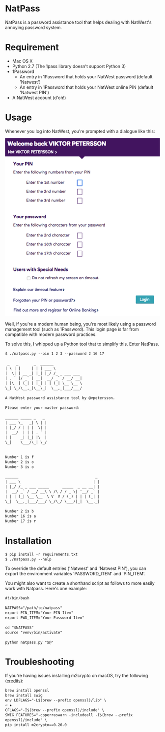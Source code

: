 # NatPass
NatPass is a password assistance tool that helps dealing with NatWest's annoying password system.

# Requirement

* Mac OS X
* Python 2.7 (The 1pass library doesn't support Python 3)
* 1Password
  * An entry in 1Password that holds your NatWest password (default 'Natwest')
  * An entry in 1Password that holds your NatWest online PIN (default 'Natwest PIN')
* A NatWest account (d'oh!)

# Usage

Whenever you log into NatWest, you're prompted with a dialogue like this:

![Netwest Login](img/natwest_prompt.png)

Well, if you're a modern human being, you're most likely using a password management tool (such as 1Password). This login page is far from compatible with modern password practices.

To solve this, I whipped up a Python tool that to simplify this. Enter NatPass.

```
$ ./natpass.py --pin 1 2 3 --password 2 16 17

 _   _       _  ______
| \ | |     | | | ___ \
|  \| | __ _| |_| |_/ /_ _ ___ ___
| . ` |/ _` | __|  __/ _` / __/ __|
| |\  | (_| | |_| | | (_| \__ \__ \
\_| \_/\__,_|\__\_|  \__,_|___/___/

A NatWest password assistance tool by @vpetersson.

Please enter your master password:

______ _____ _   _
| ___ \_   _| \ | |
| |_/ / | | |  \| |
|  __/  | | | . ` |
| |    _| |_| |\  |
\_|    \___/\_| \_/


Number 1 is f
Number 2 is o
Number 3 is o

______                                   _
| ___ \                                 | |
| |_/ /_ _ ___ _____      _____  _ __ __| |
|  __/ _` / __/ __\ \ /\ / / _ \| '__/ _` |
| | | (_| \__ \__  \ V  V / (_) | | | (_| |
\_|  \__,_|___/___/ \_/\_/ \___/|_|  \__,_|

Number 2 is b
Number 16 is a
Number 17 is r
```

# Installation

```
$ pip install -r requirements.txt
$ ./natpass.py --help
```

To override the default entries ('Natwest' and 'Natwest PIN'), you can export the environment variables 'PASSWORD_ITEM' and 'PIN_ITEM'.

You might also want to create a shorthand script as follows to more easily work with Natpass. Here's one example:

```
#!/bin/bash

NATPASS="/path/to/natpass"
export PIN_ITEM="Your PIN Item"
export PWD_ITEM="Your Password Item"

cd "$NATPASS"
source "venv/bin/activate"

python natpass.py "$@"
```

# Troubleshooting

If you're having issues installing m2crypto on macOS, try the following ([credits](https://stackoverflow.com/questions/33005354/trouble-installing-m2crypto-with-pip-on-os-x-macos)):

```
brew install openssl
brew install swig
env LDFLAGS="-L$(brew --prefix openssl)/lib" \                                                                                                ⏎ ✹
CFLAGS="-I$(brew --prefix openssl)/include" \
SWIG_FEATURES="-cpperraswarn -includeall -I$(brew --prefix openssl)/include" \
pip install m2crypto==0.26.0
```
